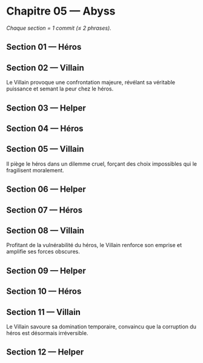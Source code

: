 # Chapitre 05 — Abyss

_Chaque section = 1 commit (≤ 2 phrases)._

## Section 01 — Héros
<!-- Écrivez ici (≤ 2 phrases). -->

## Section 02 — Villain
<!-- Écrivez ici (≤ 2 phrases). -->
Le Villain provoque une confrontation majeure, révélant sa véritable puissance et semant la peur chez le héros.

## Section 03 — Helper
<!-- Écrivez ici (≤ 2 phrases). -->

## Section 04 — Héros
<!-- Écrivez ici (≤ 2 phrases). -->

## Section 05 — Villain
<!-- Écrivez ici (≤ 2 phrases). -->
Il piège le héros dans un dilemme cruel, forçant des choix impossibles qui le fragilisent moralement.

## Section 06 — Helper
<!-- Écrivez ici (≤ 2 phrases). -->

## Section 07 — Héros
<!-- Écrivez ici (≤ 2 phrases). -->

## Section 08 — Villain
<!-- Écrivez ici (≤ 2 phrases). -->
Profitant de la vulnérabilité du héros, le Villain renforce son emprise et amplifie ses forces obscures.

## Section 09 — Helper
<!-- Écrivez ici (≤ 2 phrases). -->

## Section 10 — Héros
<!-- Écrivez ici (≤ 2 phrases). -->

## Section 11 — Villain
<!-- Écrivez ici (≤ 2 phrases). -->
Le Villain savoure sa domination temporaire, convaincu que la corruption du héros est désormais irréversible.

## Section 12 — Helper
<!-- Écrivez ici (≤ 2 phrases). -->
